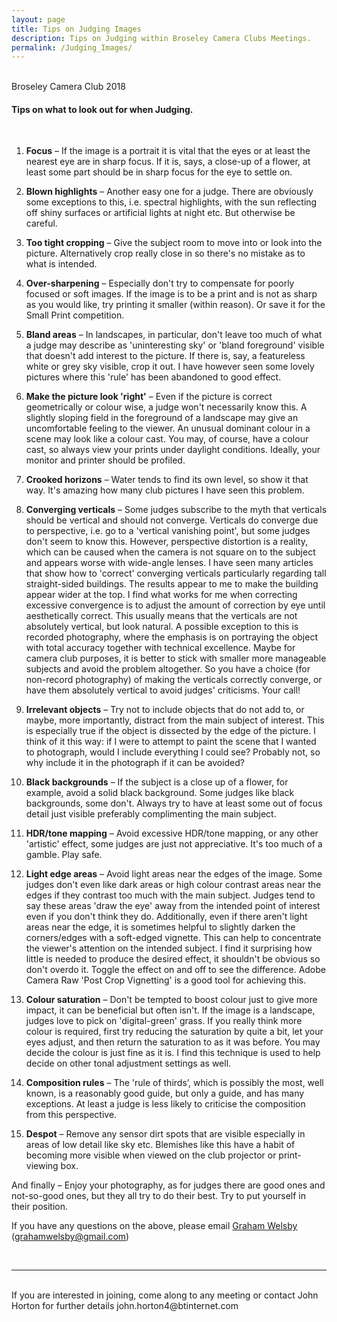 ```yaml
---
layout: page
title: Tips on Judging Images
description: Tips on Judging within Broseley Camera Clubs Meetings.
permalink: /Judging_Images/
---
```


<!-- <img class="col one right" src="/assets/img/prof_pic.jpg"> -->

<br/>
Broseley Camera Club 2018

#### Tips on what to look out for when Judging.

<br>

1. **Focus** – If the image is a portrait it is vital that the eyes or at least the nearest eye are in sharp focus. If it is, says, a close-up of a flower, at least some part should be in sharp focus for the eye to settle on.

2. **Blown highlights** – Another easy one for a judge. There are obviously some exceptions to this, i.e. spectral highlights, with the sun reflecting off shiny surfaces or artificial lights at night etc. But otherwise be careful.

3. **Too tight cropping** – Give the subject room to move into or look into the picture. Alternatively crop really close in so there's no mistake as to what is intended.

4. **Over-sharpening** – Especially don't try to compensate for poorly focused or soft images. If the image is to be a print and is not as sharp as you would like, try printing it smaller (within reason). Or save it for the Small Print competition.

5. **Bland areas** – In landscapes, in particular, don't leave too much of what a judge may describe as 'uninteresting sky' or 'bland foreground' visible that doesn't add interest to the picture. If there is, say, a featureless white or grey sky visible, crop it out. I have however seen some lovely pictures where this 'rule' has been abandoned to good effect. 

6. **Make the picture look 'right'** – Even if the picture is correct geometrically or colour wise, a judge won't necessarily know this. A slightly sloping field in the foreground of a landscape may give an uncomfortable feeling to the viewer. An unusual dominant colour in a scene may look like a colour cast. You may, of course, have a colour cast, so always view your prints under daylight conditions. Ideally, your monitor and printer should be profiled.

7. **Crooked horizons** – Water tends to find its own level, so show it that way. It's amazing how many club pictures I have seen this problem. 

8. **Converging verticals** – Some judges subscribe to the myth that verticals should be vertical and should not converge. Verticals do converge due to perspective, i.e. go to a 'vertical vanishing point', but some judges don't seem to know this. However, perspective distortion is a reality, which can be caused when the camera is not square on to the subject and appears worse with wide-angle lenses. I have seen many articles that show how to 'correct' converging verticals particularly regarding tall straight-sided buildings. The results appear to me to make the building appear wider at the top. I find what works for me when correcting excessive convergence is to adjust the amount of correction by eye until aesthetically correct. This usually means that the verticals are not absolutely vertical, but look natural. A possible exception to this is recorded photography, where the emphasis is on portraying the object with total accuracy together with technical excellence. Maybe for camera club purposes, it is better to stick with smaller more manageable subjects and avoid the problem altogether. So you have a choice (for non-record photography) of making the verticals correctly converge, or have them absolutely vertical to avoid judges' criticisms. Your call! 

9. **Irrelevant objects** – Try not to include objects that do not add to, or maybe, more importantly, distract from the main subject of interest. This is especially true if the object is dissected by the edge of the picture. I think of it this way: if I were to attempt to paint the scene that I wanted to photograph, would I include everything I could see? Probably not, so why include it in the photograph if it can be avoided? 

10. **Black backgrounds** – If the subject is a close up of a flower, for example, avoid a solid black background. Some judges like black backgrounds, some don't. Always try to have at least some out of focus detail just visible preferably complimenting the main subject.

11. **HDR/tone mapping** – Avoid excessive HDR/tone mapping, or any other 'artistic' effect, some judges are just not appreciative. It's too much of a gamble. Play safe. 

12. **Light edge areas** – Avoid light areas near the edges of the image. Some judges don't even like dark areas or high colour contrast areas near the edges if they contrast too much with the main subject. Judges tend to say these areas 'draw the eye' away from the intended point of interest even if you don't think they do. Additionally, even if there aren't light areas near the edge, it is sometimes helpful to slightly darken the corners/edges with a soft-edged vignette. This can help to concentrate the viewer's attention on the intended subject. I find it surprising how little is needed to produce the desired effect, it shouldn't be obvious so don't overdo it. Toggle the effect on and off to see the difference. Adobe Camera Raw 'Post Crop Vignetting' is a good tool for achieving this.

13. **Colour saturation** – Don't be tempted to boost colour just to give more impact, it can be beneficial but often isn't. If the image is a landscape, judges love to pick on 'digital-green' grass. If you really think more colour is required, first try reducing the saturation by quite a bit, let your eyes adjust, and then return the saturation to as it was before. You may decide the colour is just fine as it is. I find this technique is used to help decide on other tonal adjustment settings as well.

14. **Composition rules** – The 'rule of thirds’, which is possibly the most, well known, is a reasonably good guide, but only a guide, and has many exceptions. At least a judge is less likely to criticise the composition from this perspective.

15. **Despot** – Remove any sensor dirt spots that are visible especially in areas of low detail like sky etc. Blemishes like this have a habit of becoming more visible when viewed on the club projector or print-viewing box. 

And finally – Enjoy your photography, as for judges there are good ones and not-so-good ones, but they all try to do their best. Try to put yourself in their position.
 

  
If you have any questions on the above, please email <a href="mailto:grahamwelsby@gmail.com">Graham Welsby</a> (grahamwelsby@gmail.com)


<br/>
<hr/>
<br/>
<span class="contacticon center">
	<a href="mailto:BroseleyPhotography@gmail.com"><i class="fa fa-envelope-square"></i></a>
<!--<a href="https://github.com" target="_blank"><i class="fa fa-github-square"></i></a>
	<a href="https://www.linkedin.com" target="_blank"><i class="fa fa-linkedin-square"></i></a>
	<a href="http://tumblr.com" target="_blank"><i class="fa fa-tumblr-square"></i></a> -->
	<a href="https://twitter.com/BroseleyPhoto" target="_blank"><i class="fa fa-twitter-square"></i></a>
</span>

<div class="col three caption">
	If you are interested in joining, come along to any meeting or contact John Horton for further details john.horton4@btinternet.com
</div>

